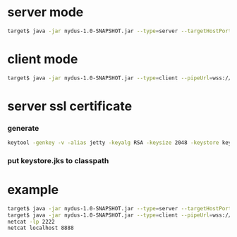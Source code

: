 # server mode
```sh
target$ java -jar nydus-1.0-SNAPSHOT.jar --type=server --targetHostPort=localhost:22 --pipeListenerPort=8443
```
# client mode
````sh
target$ java -jar nydus-1.0-SNAPSHOT.jar --type=client --pipeUrl=wss://10.230.18.8:8443/pipe --proxyHostPort=localhost:6666 --proxyUserPwd=user:pwd --forwarderPort=8888
````
# server ssl certificate
### generate
````sh
keytool -genkey -v -alias jetty -keyalg RSA -keysize 2048 -keystore keystore.jks -validity 3650 -providername SUN
````
### put keystore.jks to classpath
# example
```sh
target$ java -jar nydus-1.0-SNAPSHOT.jar --type=server --targetHostPort=localhost:2222 --pipeListenerPort=8443
target$ java -jar nydus-1.0-SNAPSHOT.jar --type=client --pipeUrl=wss://10.230.18.8:8443/pipe --forwarderPort=8888
netcat -lp 2222
netcat localhost 8888
```
